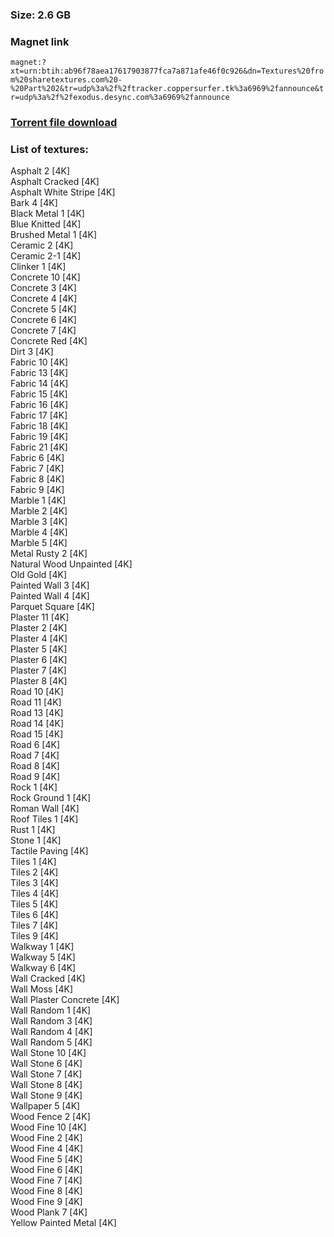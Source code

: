 ### Size: 2.6 GB
  
### Magnet link
`magnet:?xt=urn:btih:ab96f78aea17617903877fca7a871afe46f0c926&dn=Textures%20from%20sharetextures.com%20-%20Part%202&tr=udp%3a%2f%2ftracker.coppersurfer.tk%3a6969%2fannounce&tr=udp%3a%2f%2fexodus.desync.com%3a6969%2fannounce`  
  
### [Torrent file download](https://github.com/Kimbatt/cc0-textures/raw/master/sharetextures.com/Part%202/Textures%20from%20sharetextures.com%20-%20Part%202.torrent)  
  
### List of textures:
  
Asphalt 2 [4K]  
Asphalt Cracked [4K]  
Asphalt White Stripe [4K]  
Bark 4 [4K]  
Black Metal 1 [4K]  
Blue Knitted [4K]  
Brushed Metal 1 [4K]  
Ceramic 2 [4K]  
Ceramic 2-1 [4K]  
Clinker 1 [4K]  
Concrete 10 [4K]  
Concrete 3 [4K]  
Concrete 4 [4K]  
Concrete 5 [4K]  
Concrete 6 [4K]  
Concrete 7 [4K]  
Concrete Red [4K]  
Dirt 3 [4K]  
Fabric 10 [4K]  
Fabric 13 [4K]  
Fabric 14 [4K]  
Fabric 15 [4K]  
Fabric 16 [4K]  
Fabric 17 [4K]  
Fabric 18 [4K]  
Fabric 19 [4K]  
Fabric 21 [4K]  
Fabric 6 [4K]  
Fabric 7 [4K]  
Fabric 8 [4K]  
Fabric 9 [4K]  
Marble 1 [4K]  
Marble 2 [4K]  
Marble 3 [4K]  
Marble 4 [4K]  
Marble 5 [4K]  
Metal Rusty 2 [4K]  
Natural Wood Unpainted [4K]  
Old Gold [4K]  
Painted Wall 3 [4K]  
Painted Wall 4 [4K]  
Parquet Square [4K]  
Plaster 11 [4K]  
Plaster 2 [4K]  
Plaster 4 [4K]  
Plaster 5 [4K]  
Plaster 6 [4K]  
Plaster 7 [4K]  
Plaster 8 [4K]  
Road 10 [4K]  
Road 11 [4K]  
Road 13 [4K]  
Road 14 [4K]  
Road 15 [4K]  
Road 6 [4K]  
Road 7 [4K]  
Road 8 [4K]  
Road 9 [4K]  
Rock 1 [4K]  
Rock Ground 1 [4K]  
Roman Wall [4K]  
Roof Tiles 1 [4K]  
Rust 1 [4K]  
Stone 1 [4K]  
Tactile Paving [4K]  
Tiles 1 [4K]  
Tiles 2 [4K]  
Tiles 3 [4K]  
Tiles 4 [4K]  
Tiles 5 [4K]  
Tiles 6 [4K]  
Tiles 7 [4K]  
Tiles 9 [4K]  
Walkway 1 [4K]  
Walkway 5 [4K]  
Walkway 6 [4K]  
Wall Cracked [4K]  
Wall Moss [4K]  
Wall Plaster Concrete [4K]  
Wall Random 1 [4K]  
Wall Random 3 [4K]  
Wall Random 4 [4K]  
Wall Random 5 [4K]  
Wall Stone 10 [4K]  
Wall Stone 6 [4K]  
Wall Stone 7 [4K]  
Wall Stone 8 [4K]  
Wall Stone 9 [4K]  
Wallpaper 5 [4K]  
Wood Fence 2 [4K]  
Wood Fine 10 [4K]  
Wood Fine 2 [4K]  
Wood Fine 4 [4K]  
Wood Fine 5 [4K]  
Wood Fine 6 [4K]  
Wood Fine 7 [4K]  
Wood Fine 8 [4K]  
Wood Fine 9 [4K]  
Wood Plank 7 [4K]  
Yellow Painted Metal [4K]
